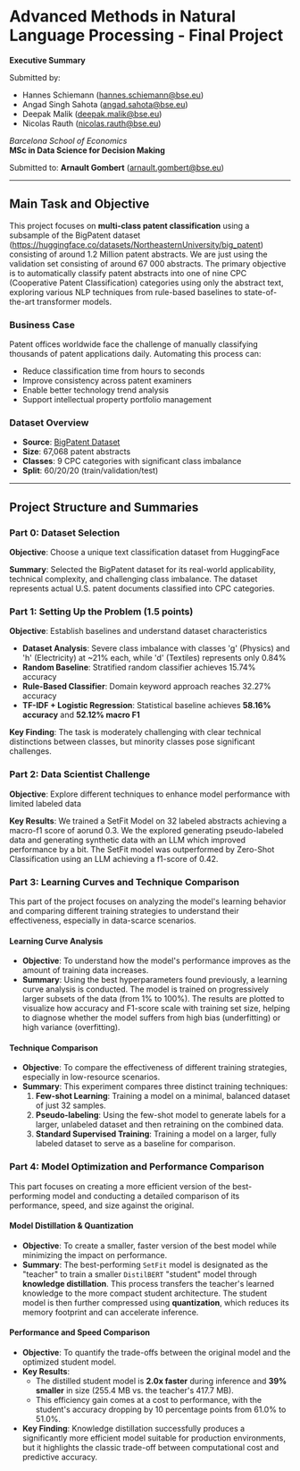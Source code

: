 # Advanced Methods in Natural Language Processing - Final Project

**Executive Summary**

Submitted by:
- Hannes Schiemann (<hannes.schiemann@bse.eu>)
- Angad Singh Sahota (<angad.sahota@bse.eu>)
- Deepak Malik (<deepak.malik@bse.eu>)
- Nicolas Rauth (<nicolas.rauth@bse.eu>)

*Barcelona School of Economics*  
**MSc in Data Science for Decision Making**

Submitted to: **Arnault Gombert** (<arnault.gombert@bse.eu>)

---

## Main Task and Objective

This project focuses on **multi-class patent classification** using a subsample of the BigPatent dataset (https://huggingface.co/datasets/NortheasternUniversity/big_patent) consisting of around 1.2 Million patent abstracts. We are just using the validation set consisting of around 67 000 abstracts. The primary objective is to automatically classify patent abstracts into one of nine CPC (Cooperative Patent Classification) categories using only the abstract text, exploring various NLP techniques from rule-based baselines to state-of-the-art transformer models.

### Business Case
Patent offices worldwide face the challenge of manually classifying thousands of patent applications daily. Automating this process can:
- Reduce classification time from hours to seconds
- Improve consistency across patent examiners
- Enable better technology trend analysis
- Support intellectual property portfolio management

### Dataset Overview
- **Source**: [BigPatent Dataset](https://huggingface.co/datasets/NortheasternUniversity/big_patent)
- **Size**: 67,068 patent abstracts 
- **Classes**: 9 CPC categories with significant class imbalance
- **Split**: 60/20/20 (train/validation/test)

---

## Project Structure and Summaries

### Part 0: Dataset Selection
**Objective**: Choose a unique text classification dataset from HuggingFace

**Summary**: Selected the BigPatent dataset for its real-world applicability, technical complexity, and challenging class imbalance. The dataset represents actual U.S. patent documents classified into CPC categories.

### Part 1: Setting Up the Problem (1.5 points)
**Objective**: Establish baselines and understand dataset characteristics

- **Dataset Analysis**: Severe class imbalance with classes 'g' (Physics) and 'h' (Electricity) at ~21% each, while 'd' (Textiles) represents only 0.84%
- **Random Baseline**: Stratified random classifier achieves 15.74% accuracy
- **Rule-Based Classifier**: Domain keyword approach reaches 32.27% accuracy
- **TF-IDF + Logistic Regression**: Statistical baseline achieves **58.16% accuracy** and **52.12% macro F1**

**Key Finding**: The task is moderately challenging with clear technical distinctions between classes, but minority classes pose significant challenges.

### Part 2: Data Scientist Challenge
**Objective**: Explore different techniques to enhance model performance with limited labeled data

**Key Results**: 
We trained a SetFit Model on 32 labeled abstracts achieving a macro-f1 score of aorund 0.3.
We the explored generating pseudo-labeled data and generating synthetic data with an LLM which improved performance by a bit.
The SetFit model was outperformed by Zero-Shot Classification using an LLM achieving a f1-score of 0.42.


### Part 3: Learning Curves and Technique Comparison

This part of the project focuses on analyzing the model's learning behavior and comparing different training strategies to understand their effectiveness, especially in data-scarce scenarios.

#### Learning Curve Analysis

* **Objective**: To understand how the model's performance improves as the amount of training data increases.
* **Summary**: Using the best hyperparameters found previously, a learning curve analysis is conducted. The model is trained on progressively larger subsets of the data (from 1% to 100%). The results are plotted to visualize how accuracy and F1-score scale with training set size, helping to diagnose whether the model suffers from high bias (underfitting) or high variance (overfitting).

#### Technique Comparison

* **Objective**: To compare the effectiveness of different training strategies, especially in low-resource scenarios.
* **Summary**: This experiment compares three distinct training techniques:
   1. **Few-shot Learning**: Training a model on a minimal, balanced dataset of just 32 samples.
   2. **Pseudo-labeling**: Using the few-shot model to generate labels for a larger, unlabeled dataset and then retraining on the combined data.
   3. **Standard Supervised Training**: Training a model on a larger, fully labeled dataset to serve as a baseline for comparison.

### Part 4: Model Optimization and Performance Comparison

This part focuses on creating a more efficient version of the best-performing model and conducting a detailed comparison of its performance, speed, and size against the original.

#### Model Distillation & Quantization

* **Objective**: To create a smaller, faster version of the best model while minimizing the impact on performance.
* **Summary**: The best-performing `SetFit` model is designated as the "teacher" to train a smaller `DistilBERT` "student" model through **knowledge distillation**. This process transfers the teacher's learned knowledge to the more compact student architecture. The student model is then further compressed using **quantization**, which reduces its memory footprint and can accelerate inference.

#### Performance and Speed Comparison

* **Objective**: To quantify the trade-offs between the original model and the optimized student model.
* **Key Results**:
   * The distilled student model is **2.0x faster** during inference and **39% smaller** in size (255.4 MB vs. the teacher's 417.7 MB).
   * This efficiency gain comes at a cost to performance, with the student's accuracy dropping by 10 percentage points from 61.0% to 51.0%.
* **Key Finding**: Knowledge distillation successfully produces a significantly more efficient model suitable for production environments, but it highlights the classic trade-off between computational cost and predictive accuracy.

